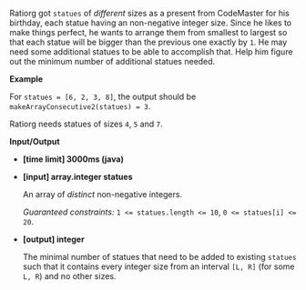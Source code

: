 Ratiorg got `statues` of _different_ sizes as a present from CodeMaster for his birthday, each statue having an non-negative integer size. Since he likes to make things perfect, he wants to arrange them from smallest to largest so that each statue will be bigger than the previous one exactly by `1`. He may need some additional statues to be able to accomplish that. Help him figure out the minimum number of additional statues needed.

**Example**

For `statues = [6, 2, 3, 8]`, the output should be
`makeArrayConsecutive2(statues) = 3`.

Ratiorg needs statues of sizes `4`, `5` and `7`.

**Input/Output**

* **[time limit] 3000ms (java)**

* **[input] array.integer statues**

    An array of _distinct_ non-negative integers.

    _Guaranteed constraints:_
    `1 <= statues.length <= 10`,
    `0 <= statues[i] <= 20`.

* **[output] integer**

    The minimal number of statues that need to be added to existing `statues` such that it contains every integer size from an interval `[L, R]` (for some `L, R`) and no other sizes.

